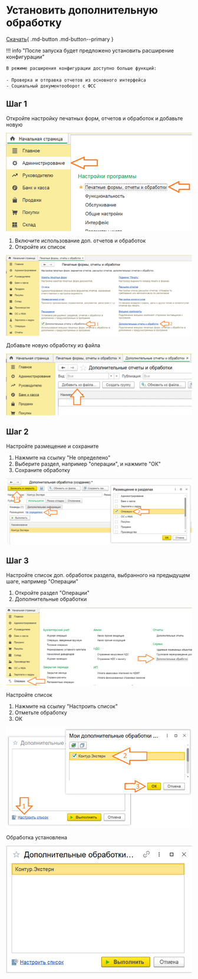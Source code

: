 # Установить дополнительную обработку

[Скачать](https://update.kontur.ru/1c/v1/kext/data-processor){ .md-button .md-button--primary }

!!! info "После запуска будет предложено установить расширение конфигурации"

    В режиме расширения конфигурации доступно больше функций:

    - Проверка и отправка отчетов из основного интерфейса
    - Социальный документооборот с ФСС


## Шаг 1

Откройте настройку печатных форм, отчетов и обработок и добавьте новую

!["Администрирование"](install/install-1.png)

1. Включите использование доп. отчетов и обработок
2. Откройте их список

!["Печатные формы отчеты и обработки"](install/install-2.png)

Добавьте новую обработку из файла

!["Добавить из файла"](install/install-3.png)

## Шаг 2

Настройте размещение и сохраните

1. Нажмите на ссылку "Не определено"
2. Выберите раздел, например "операции", и нажмите "ОК"
3. Сохраните обработку

!["Размещение"](install/install-4.png)

## Шаг 3

Настройте список доп. обработок раздела, выбранного на предыдущем шаге, например "Операции"

1. Откройте раздел "Операции"
2. Дополнительные обработки

!["Операции"](install/install-5.png)

Настройте список

1. Нажмите на ссылку "Настроить список"
2. Отметьте обработку
3. ОК

!["Настроить список"](install/install-6.png)

Обработка установлена

!["Результат"](install/install-7.png)
